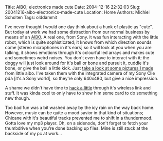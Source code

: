 Title: AIBO; electronics made cute
Date: 2004-12-16 22:32:03
Slug: 20041216-aibo-electronics-made-cute
Location: Home
Authors: Michiel Scholten
Tags: olddammit

<p>I've never thought I would one day think about a hunk of plastic as "cute". But today at work we had some distraction from our normal business by means of an <a href="http://www.aibo.com/">AIBO</a>. A real one, from Sony. It was fun interacting with the little robot, which is quite sophisticated; it knows from which direction sounds come [stereo microphones in it's ears] so it will look at you when you are talking, it shows emotions through it's colourful led arrays and makes cute and sometimes weird noises. You don't even have to interact with it; the doggy will just look around for it's ball or bone and pursuit it, cuddle it's bone, or give the ball a little kick. Just <a href="/gallery/aibo">take a look at some pictures I made</a> from little aibo. I've taken them with the integrated camera of my Sony Clie pda [it's a Sony world], so they're only 640x480, but give a nice impression.</p>

<p>A shame we didn't have time to <a href="http://www.aibo-life.org/">hack a little</a> through it's wireless link and stuff. It was kinda cool to only have to show him some card to do something new though.</p>

<p>Too bad fun was a bit washed away by the icy rain on the way back home. However, music can be quite a mood savior in that kind of situations; Chicane with it's beautiful tracks prevented me to shift in a thundermood. Gotta love my mp3 player. Oh, on a sidenode, don't forget to fetch your thumbdrive when you're done backing up files. Mine is still stuck at the backside of my pc at work...</p>
